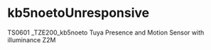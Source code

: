 # kb5noetoUnresponsive
TS0601 _TZE200_kb5noeto Tuya Presence and Motion Sensor with illuminance Z2M 
